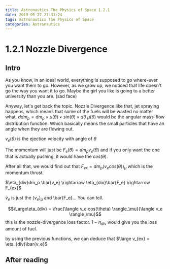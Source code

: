 ```yaml
---
title: Astronautics The Physics of Space 1.2.1
date: 2019-05-27 21:33:24
tags: Astronautics The Physics of Space
categories: Astronautics
---
```


# 1.2.1 Nozzle Divergence

## Intro

As you know, in an ideal world, everything is supposed to go where-ever you want them to go. However, as we grow up, we noticed that life doesn't go the way you want it to go. Maybe the girl you like is going to a better university than you are. (sad face)

Anyway, let's get back the topic. Nozzle Divergence like that, jet spraying happens, which means that some of the fuels will be wasted no matter what.
$ddm_p = dm_p \times \mu(\theta) \times sin(\theta) \times d\theta$
$\mu(\theta)$ would be the angular mass-flow distribution function. Which basically means the small particles that have an angle when they are flowing out.

$v_e(\theta)$ is the ejection velocity with angle of $\theta$

The momentum will just be $F_e(\theta) = dm_pv_e(\theta)$
and if you only want the one that is actually pushing, it would have the $cos(\theta)$.

After all that, we would find out that $F_{ex} = dm_p\langle v_e cos(\theta) \rangle_\mu$ which is the momentum thrust.

$\eta_{div}dm_p \bar{v_e} \rightarrow \eta_{div}\bar{F_e} \rightarrow F_{ex}$

$\bar{v}_e$ is just the $\langle v_e \rangle_\mu$
and \bar{F_e}... You can tell.

$$\Large\eta_{div} = \frac{\langle v_e cos(\theta) \rangle_\mu}{\langle v_e \rangle_\mu}$$ this is the nozzle-divergence loss factor.
$1 - \eta_{div}$ would give you the loss amount of fuel.

by using the previous functions, we can deduce that $\large v_{ex} = \eta_{div}\bar{v_e}$

## After reading
